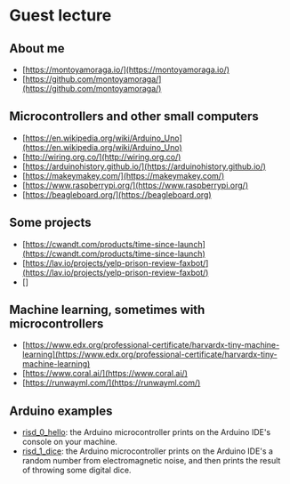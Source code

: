 # Guest lecture

## About me

* [https://montoyamoraga.io/](https://montoyamoraga.io/)
* [https://github.com/montoyamoraga/](https://github.com/montoyamoraga/)

## Microcontrollers and other small computers

* [https://en.wikipedia.org/wiki/Arduino_Uno](https://en.wikipedia.org/wiki/Arduino_Uno)
* [http://wiring.org.co/](http://wiring.org.co/)
* [https://arduinohistory.github.io/](https://arduinohistory.github.io/)
* [https://makeymakey.com/](https://makeymakey.com/)
* [https://www.raspberrypi.org/](https://www.raspberrypi.org/)
* [https://beagleboard.org/](https://beagleboard.org)

## Some projects

* [https://cwandt.com/products/time-since-launch](https://cwandt.com/products/time-since-launch)
* [https://lav.io/projects/yelp-prison-review-faxbot/](https://lav.io/projects/yelp-prison-review-faxbot/)
* []

## Machine learning, sometimes with microcontrollers

* [https://www.edx.org/professional-certificate/harvardx-tiny-machine-learning](https://www.edx.org/professional-certificate/harvardx-tiny-machine-learning)
* [https://www.coral.ai/](https://www.coral.ai/)
* [https://runwayml.com/](https://runwayml.com/)

## Arduino examples

* [risd_0_hello](./risd_0_hello/): the Arduino microcontroller prints on the Arduino IDE's console on your machine.
* [risd_1_dice](./risd_1_dice/): the Arduino microcontroller prints on the Arduino IDE's a random number from electromagnetic noise, and then prints the result of throwing some digital dice.
